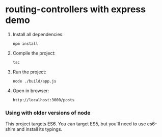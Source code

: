 # routing-controllers with express demo

1. Install all dependencies:

    `npm install`
    
2. Compile the project:

    `tsc`

2. Run the project:

    `node ./build/app.js`
    
3. Open in browser:
 
    `http://localhost:3000/posts`

### Using with older versions of node

This project targets ES6. 
You can target ES5, but you'll need to use es6-shim and install its typings.
